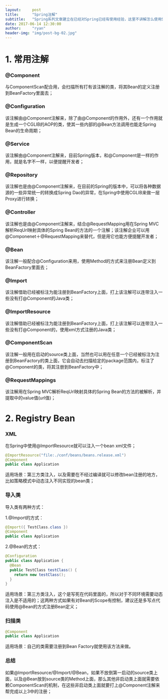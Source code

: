 ```yaml
---
layout:     post
title:      "Spring注解"
subtitle:   "Spring系列文章建立在已经对Spring已经有使用经验，这里不讲解怎么使用Spring这些组件，该篇作为这次Spring系列分享的第一篇，带大家一起更深入的了解我们现在使用的Spring框架；"
date: 2017-06-14 12:30:00
author:     "ryan"
header-img: "img/post-bg-02.jpg"
---
```


# 1. 常用注解

### @Component

与ComponentScan配合用，会扫描所有打有该注解的类，将其Bean的定义注册到BeanFactory里面去；

### @Configuration

该注解由@Component注解来，除了由@Component的作用外，还有一个作用就是生成一个CGLIB的AOP的类，使其一些内部的@Bean方法调用也能走Spring Bean的生命周期；

### @Service

该注解由@Component注解来，目前Spring版本，和@Component是一样的作用，就是名字不一样，以便提醒开发者；

### @Repository

该注解也是由@Component注解来，在目前的Spring的版本中，可以将各种数据源的一些异常统一的转换成Spring Dao的异常，在Spring中使用CGLIB来做一层Proxy进行转换；

### @Controller

该注解也是由@Component注解来，结合@RequestMapping用在Spring MVC解析ReqUrl映射具体的Spring Bean的方法的一个注解；该注解企业可以用@Componenet＋@RequestMapping来替代，但是用它也能方便提醒开发者；

### @Bean

该注解一般配合@Configuration来用，使用Method的方式来注册Bean定义到BeanFactory里面去；

### @Import

该注解借助已经被标注为能注册到BeanFactory上面，打上该注解可以连带注入一些没有打@Component的Java类；

### @ImportResource

该注解借助已经被标注为能注册到BeanFactory上面，打上该注解可以连带注入一些没有打@Component的，使用xml方式注册的Java类；

### @ComponentScan

该注解一般用在启动的source类上面，当然也可以用在任意一个已经被标注为注册到BeanFactory的类上面，它会自动去扫描给定的package范围内，标注了@Component的类，将其注册到BeanFactory中；

### @RequestMappings

该注解用在Spring MVC解析ReqUrl映射具体的Spring Bean的方法的被解析，并提取中的value值(url值)；



# 2. Registry Bean

### XML

在Spring中使用@ImportResource就可以注入一个bean xml文件；

```java
@ImportResource("file:./conf/beans/beans.release.xml")
@Component
public class Application
```

适用场景：第三方类注入，以及需要在不经过编译就可以修改bean注册的地方，比如策略模式中动态注入不同实现的bean类；

### 导入类

导入类有两种方式：

1.@Import的方式：

```java
@Import({ TestClass.class })
@Component
public class Application
```

2.@Bean的方式：

```java
@Configuration
public class Application {
  @Bean
  public TestClass testClass() {
    return new testClass();
  }
}
```

适用场景：第三方类注入，这个是写死在代码里面的，所以对于不同环境需要动态注入是不适用的；这两种方式如果有对Bean的Scope有控制，建议还是多写点代码使用@Bean的方式注册Bean定义；

### 扫描类

```java
@Component
public class Application
```

适用场景：自己的类需要注册到Bean Factory就使用该方法来做。

### 总结

如果@ImportResource/@Import/@Bean，如果不放倒第一启动的source类上面，以及@Bean放到source类的Method上面，那么其他非启动类上面就需要依赖ComponentScan的机制，在这些非启动类上面就要打上@Component注解来帮完成以上3中的注册；
